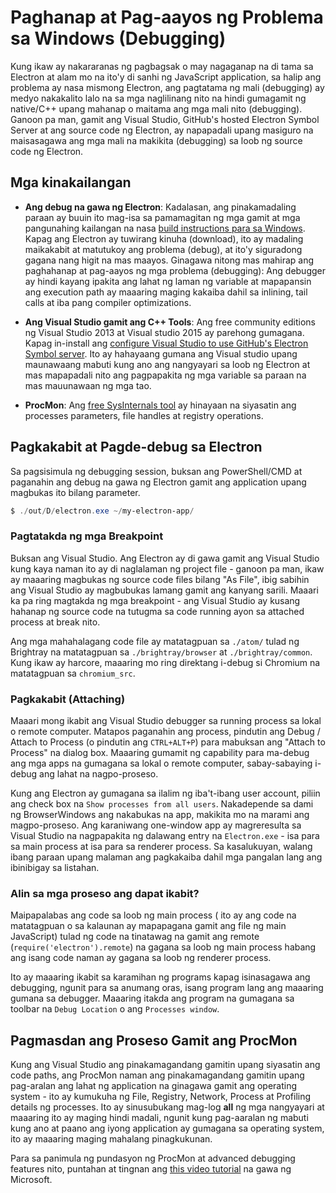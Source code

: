 # Paghanap at Pag-aayos ng Problema sa Windows (Debugging)

Kung ikaw ay nakararanas ng pagbagsak o may nagaganap na di tama sa Electron at alam mo na ito'y di sanhi ng JavaScript application, sa halip ang problema ay nasa mismong Electron, ang pagtatama ng mali (debugging) ay medyo nakakalito lalo na sa mga naglilinang nito na hindi gumagamit ng native/C++ upang mahanap o maitama ang mga mali nito (debugging). Ganoon pa man, gamit ang Visual Studio, GitHub's hosted Electron Symbol Server at ang source code ng Electron, ay napapadali upang masiguro na maisasagawa ang mga mali na makikita (debugging) sa loob ng source code ng Electron.

## Mga kinakailangan

* **Ang debug na gawa ng Electron**: Kadalasan, ang pinakamadaling paraan ay buuin ito mag-isa sa pamamagitan ng mga gamit at mga pangunahing kailangan na nasa [build instructions para sa Windows](build-instructions-windows.md). Kapag ang Electron ay tuwirang kinuha (download), ito ay madaling maikakabit at matutukoy ang problema (debug), at ito'y siguradong gagana nang higit na mas maayos. Ginagawa nitong mas mahirap ang paghahanap at pag-aayos ng mga problema (debugging): Ang debugger ay hindi kayang ipakita ang lahat ng laman ng variable at mapapansin ang execution path ay maaaring maging kakaiba dahil sa inlining, tail calls at iba pang compiler optimizations.

* **Ang Visual Studio gamit ang C++ Tools**: Ang free community editions ng Visual Studio 2013 at Visual studio 2015 ay parehong gumagana. Kapag in-install ang [configure Visual Studio to use GitHub's Electron Symbol server](setting-up-symbol-server.md). Ito ay hahayaang gumana ang Visual studio upang maunawaang mabuti kung ano ang nangyayari sa loob ng Electron at mas mapapadali nito ang pagpapakita ng mga variable sa paraan na mas mauunawaan ng mga tao.

* **ProcMon**: Ang [free SysInternals tool](https://technet.microsoft.com/en-us/sysinternals/processmonitor.aspx) ay hinayaan na siyasatin ang processes parameters, file handles at registry operations.

## Pagkakabit at Pagde-debug sa Electron

Sa pagsisimula ng debugging session, buksan ang PowerShell/CMD at paganahin ang debug na gawa ng Electron gamit ang application upang magbukas ito bilang parameter.

```powershell
$ ./out/D/electron.exe ~/my-electron-app/
```

### Pagtatakda ng mga Breakpoint

Buksan ang Visual Studio. Ang Electron ay di gawa gamit ang Visual Studio kung kaya naman ito ay di naglalaman ng project file - ganoon pa man, ikaw ay maaaring magbukas ng source code files bilang "As File", ibig sabihin ang Visual Studio ay magbubukas lamang gamit ang kanyang sarili. Maaari ka pa ring magtakda ng mga breakpoint - ang Visual Studio ay kusang hahanap ng source code na tutugma sa code running ayon sa attached process at break nito.

Ang mga mahahalagang code file ay matatagpuan sa `./atom/` tulad ng Brightray na matatagpuan sa `./brightray/browser` at `./brightray/common`. Kung ikaw ay harcore, maaaring mo ring direktang i-debug si Chromium na matatagpuan sa `chromium_src`.

### Pagkakabit (Attaching)

Maaari mong ikabit ang Visual Studio debugger sa running process sa lokal o remote computer. Matapos paganahin ang process, pindutin ang Debug / Attach to Process (o pindutin ang `CTRL+ALT+P`) para mabuksan ang "Attach to Process" na dialog box. Maaaring gumamit ng capability para ma-debug ang mga apps na gumagana sa lokal o remote computer, sabay-sabaying i-debug ang lahat na nagpo-proseso.

Kung ang Electron ay gumagana sa ilalim ng iba't-ibang user account, piliin ang check box na `Show processes from all users`. Nakadepende sa dami ng BrowserWindows ang nakabukas na app, makikita mo na marami ang magpo-proseso. Ang karaniwang one-window app ay magreresulta sa Visual Studio na nagpapakita ng dalawang entry na `Electron.exe` - isa para sa main process at isa para sa renderer process. Sa kasalukuyan, walang ibang paraan upang malaman ang pagkakaiba dahil mga pangalan lang ang ibinibigay sa listahan.

### Alin sa mga proseso ang dapat ikabit?

Maipapalabas ang code sa loob ng main process ( ito ay ang code na matatagpuan o sa kalaunan ay mapapagana gamit ang file ng main JavaScript) tulad ng code na tinatawag na gamit ang remote (`require('electron').remote`) na gagana sa loob ng main process habang ang isang code naman ay gagana sa loob ng renderer process.

Ito ay maaaring ikabit sa karamihan ng programs kapag isinasagawa ang debugging, ngunit para sa anumang oras, isang program lang ang maaaring gumana sa debugger. Maaaring itakda ang program na gumagana sa toolbar na `Debug Location` o ang `Processes window`.

## Pagmasdan ang Proseso Gamit ang ProcMon

Kung ang Visual Studio ang pinakamagandang gamitin upang siyasatin ang code paths, ang ProcMon naman ang pinakamagandang gamitin upang pag-aralan ang lahat ng application na ginagawa gamit ang operating system - ito ay kumukuha ng File, Registry, Network, Process at Profiling details ng processes. Ito ay sinusubukang mag-log **all** ng mga nangyayari at maaaring ito ay maging hindi madali, ngunit kung pag-aaralan ng mabuti kung ano at paano ang iyong application ay gumagana sa operating system, ito ay maaaring maging mahalang pinagkukunan.

Para sa panimula ng pundasyon ng ProcMon at advanced debugging features nito, puntahan at tingnan ang [this video tutorial](https://channel9.msdn.com/shows/defrag-tools/defrag-tools-4-process-monitor) na gawa ng Microsoft.